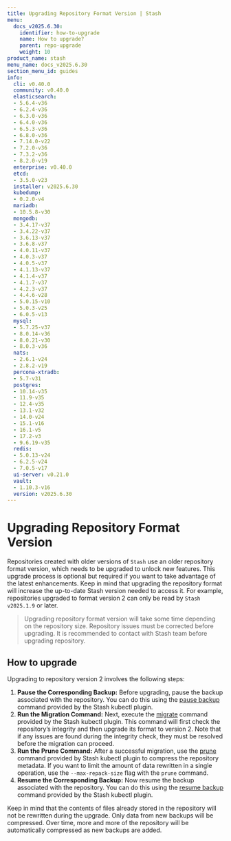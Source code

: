 ```yaml
---
title: Upgrading Repository Format Version | Stash
menu:
  docs_v2025.6.30:
    identifier: how-to-upgrade
    name: How to upgrade?
    parent: repo-upgrade
    weight: 10
product_name: stash
menu_name: docs_v2025.6.30
section_menu_id: guides
info:
  cli: v0.40.0
  community: v0.40.0
  elasticsearch:
  - 5.6.4-v36
  - 6.2.4-v36
  - 6.3.0-v36
  - 6.4.0-v36
  - 6.5.3-v36
  - 6.8.0-v36
  - 7.14.0-v22
  - 7.2.0-v36
  - 7.3.2-v36
  - 8.2.0-v19
  enterprise: v0.40.0
  etcd:
  - 3.5.0-v23
  installer: v2025.6.30
  kubedump:
  - 0.2.0-v4
  mariadb:
  - 10.5.8-v30
  mongodb:
  - 3.4.17-v37
  - 3.4.22-v37
  - 3.6.13-v37
  - 3.6.8-v37
  - 4.0.11-v37
  - 4.0.3-v37
  - 4.0.5-v37
  - 4.1.13-v37
  - 4.1.4-v37
  - 4.1.7-v37
  - 4.2.3-v37
  - 4.4.6-v28
  - 5.0.15-v10
  - 5.0.3-v25
  - 6.0.5-v13
  mysql:
  - 5.7.25-v37
  - 8.0.14-v36
  - 8.0.21-v30
  - 8.0.3-v36
  nats:
  - 2.6.1-v24
  - 2.8.2-v19
  percona-xtradb:
  - 5.7-v31
  postgres:
  - 10.14-v35
  - 11.9-v35
  - 12.4-v35
  - 13.1-v32
  - 14.0-v24
  - 15.1-v16
  - 16.1-v5
  - 17.2-v3
  - 9.6.19-v35
  redis:
  - 5.0.13-v24
  - 6.2.5-v24
  - 7.0.5-v17
  ui-server: v0.21.0
  vault:
  - 1.10.3-v16
  version: v2025.6.30
---
```


# Upgrading Repository Format Version

Repositories created with older versions of `Stash` use an older repository format version, which needs to be upgraded to unlock new features. This upgrade process is optional but required if you want to take advantage of the latest enhancements. Keep in mind that upgrading the repository format will increase the up-to-date Stash version needed to access it. For example, repositories upgraded to format version 2 can only be read by `Stash v2025.1.9` or later.

> Upgrading repository format version will take some time depending on the repository size. Repository issues must be corrected before upgrading. It is recommended to contact with Stash team before upgrading repository.

## How to upgrade

Upgrading to repository version 2 involves the following steps:

1. **Pause the Corresponding Backup:** Before upgrading, pause the backup associated with the repository. You can do this using the [pause backup](/docs/v2025.6.30/guides/cli/kubectl-plugin/#pause-backup) command provided by the Stash kubectl plugin.
2. **Run the Migration Command:** Next, execute the [migrate](/docs/v2025.6.30/guides/cli/kubectl-plugin/#migrate-repository) command provided by the Stash kubectl plugin. This command will first check the repository’s integrity and then upgrade its format to version 2. Note that if any issues are found during the integrity check, they must be resolved before the migration can proceed.
3. **Run the Prune Command:** After a successful migration, use the [prune](/docs/v2025.6.30/guides/cli/kubectl-plugin/#prune) command provided by Stash kubectl plugin to compress the repository metadata. If you want to limit the amount of data rewritten in a single operation, use the `--max-repack-size` flag with the `prune` command.
4. **Resume the Corresponding Backup:** Now resume the backup associated with the repository. You can do this using the [resume backup](/docs/v2025.6.30/guides/cli/kubectl-plugin/#resume-backup) command provided by the Stash kubectl plugin.

Keep in mind that the contents of files already stored in the repository will not be rewritten during the upgrade. Only data from new backups will be compressed. Over time, more and more of the repository will be automatically compressed as new backups are added.
